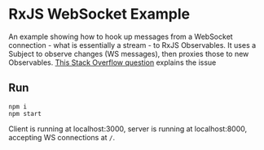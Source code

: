 # RxJS WebSocket Example
An example showing how to hook up messages from a WebSocket connection - what is essentially a stream - to RxJS Observables. It uses a Subject to observe changes (WS messages), then proxies those to new Observables. [This Stack Overflow question](http://stackoverflow.com/q/33324227/6860676) explains the issue

## Run
```
npm i
npm start
```
Client is running at localhost:3000, server is running at localhost:8000, accepting WS connections at `/`.
